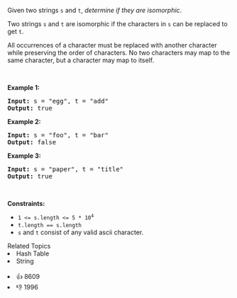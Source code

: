 <p>Given two strings <code>s</code> and <code>t</code>, <em>determine if they are isomorphic</em>.</p>

<p>Two strings <code>s</code> and <code>t</code> are isomorphic if the characters in <code>s</code> can be replaced to get <code>t</code>.</p>

<p>All occurrences of a character must be replaced with another character while preserving the order of characters. No two characters may map to the same character, but a character may map to itself.</p>

<p>&nbsp;</p> 
<p><strong class="example">Example 1:</strong></p> 
<pre><strong>Input:</strong> s = "egg", t = "add"
<strong>Output:</strong> true
</pre>
<p><strong class="example">Example 2:</strong></p> 
<pre><strong>Input:</strong> s = "foo", t = "bar"
<strong>Output:</strong> false
</pre>
<p><strong class="example">Example 3:</strong></p> 
<pre><strong>Input:</strong> s = "paper", t = "title"
<strong>Output:</strong> true
</pre> 
<p>&nbsp;</p> 
<p><strong>Constraints:</strong></p>

<ul> 
 <li><code>1 &lt;= s.length &lt;= 5 * 10<sup>4</sup></code></li> 
 <li><code>t.length == s.length</code></li> 
 <li><code>s</code> and <code>t</code> consist of any valid ascii character.</li> 
</ul>

<div><div>Related Topics</div><div><li>Hash Table</li><li>String</li></div></div><br><div><li>👍 8609</li><li>👎 1996</li></div>